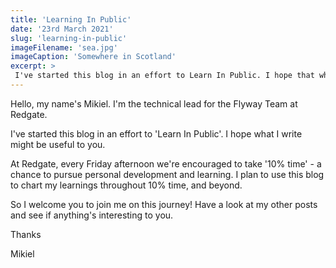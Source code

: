 ```yaml
---
title: 'Learning In Public'
date: '23rd March 2021'
slug: 'learning-in-public'
imageFilename: 'sea.jpg'
imageCaption: 'Somewhere in Scotland'
excerpt: >
 I've started this blog in an effort to Learn In Public. I hope that what I write might be useful to you.
---
```

Hello, my name's Mikiel. I'm the technical lead for the Flyway Team at Redgate.

I've started this blog in an effort to 'Learn In Public'. I hope what I write might be useful to you.

At Redgate, every Friday afternoon we're encouraged to take '10% time' - a chance to pursue personal development and learning. I plan to use this blog to chart my learnings throughout 10% time, and beyond.

So I welcome you to join me on this journey! Have a look at my other posts and see if anything's interesting to you.

Thanks

Mikiel
